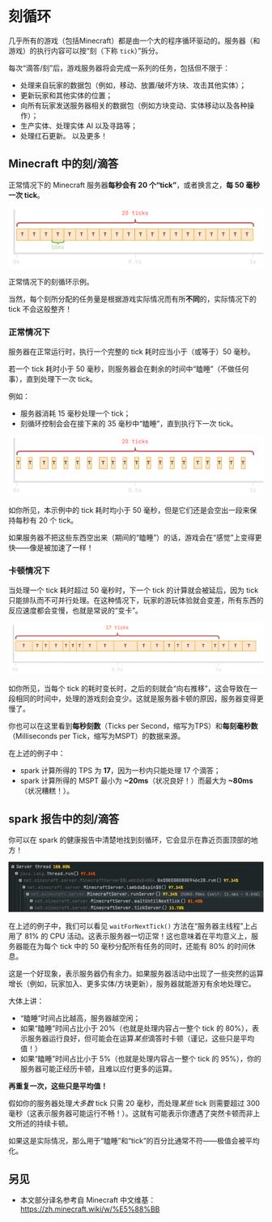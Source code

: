 # 刻循环

几乎所有的游戏（包括Minecraft）都是由一个大的程序循环驱动的。服务器（和游戏）的执行内容可以按“刻（下称 `tick`）”拆分。

每次“滴答/刻”后，游戏服务器将会完成一系列的任务，包括但不限于：


* 处理来自玩家的数据包（例如，移动、放置/破坏方块、攻击其他实体）；
* 更新玩家和其他实体的位置；
* 向所有玩家发送服务器相关的数据包（例如方块变动、实体移动以及各种操作）；
* 生产实体、处理实体 AI 以及寻路等；
* 处理红石更新。
以及更多！

## Minecraft 中的刻/滴答

正常情况下的 Minecraft 服务器**每秒会有 20 个“tick”**，或者换言之，**每 50 毫秒一次 tick**。

![img](images/ticks-linear.png)

正常情况下的刻循环示例。

当然，每个刻所分配的任务量是根据游戏实际情况而有所**不同**的，实际情况下的 tick 不会这般整齐！

### 正常情况下

服务器在正常运行时，执行一个完整的 tick 耗时应当小于（或等于）50 毫秒。

若一个 tick 耗时小于 50 毫秒，则服务器会在剩余的时间中“瞌睡”（不做任何事），直到处理下一次 tick。

例如：


* 服务器消耗 15 毫秒处理一个 tick；
* 刻循环控制会会在接下来的 35 毫秒中“瞌睡”，直到执行下一次 tick。

![img](images/ticks-with-sleeping.png '服务器在空闲时的刻循环示意图。')

如你所见，本示例中的 tick 耗时均小于 50 毫秒，但是它们还是会空出一段来保持每秒有 20 个 tick。

如果服务器不把这些东西空出来（期间的“瞌睡”）的话，游戏会在“感觉”上变得更快——像是被加速了一样！

### 卡顿情况下

当处理一个 tick 耗时超过 50 毫秒时，下一个 tick 的计算就会被延后，因为 tick 只能排队而不可并行处理。在这种情况下，玩家的游玩体验就会变差，所有东西的反应速度都会变慢，也就是常说的“变卡”。

![img](images/ticks-lagging.png '服务器在卡顿时的刻循环示意图。')

如你所见，当每个 tick 的耗时变长时，之后的刻就会“向右推移”，这会导致在一段相同的时间中，处理的游戏刻会变少。这就是服务器卡顿的原因，服务器变得更慢了。

你也可以在这里看到**每秒刻数**（Ticks per Second，缩写为TPS）和**每刻毫秒数**（Milliseconds per Tick，缩写为MSPT）的数据来源。

在上述的例子中：


* spark 计算所得的 TPS 为 **17**，因为一秒内只能处理 17 个滴答；
* spark 计算所得的 MSPT 最小为 **~20ms**（状况良好！）而最大为 **~80ms**（状况糟糕！）。 

## spark 报告中的刻/滴答

你可以在 spark 的健康报告中清楚地找到刻循环，它会显示在靠近页面顶部的地方！

![img](images/ticks-in-profiler.png '一张截图，显示了健康报告中的刻循环方法。')

在上述的例子中，我们可以看见 `waitForNextTick()` 方法在“服务器主线程”上占用了 81% 的 CPU 活动。这表示服务器一切正常！这也意味着在平均意义上，服务器能在为每个 tick 中的 50 毫秒分配所有任务的同时，还能有 80% 的时间休息。

这是一个好现象，表示服务器仍有余力。如果服务器活动中出现了一些突然的运算增长（例如，玩家加入、更多实体/方块更新），服务器就能游刃有余地处理它。

大体上讲：

* “瞌睡”时间占比越高，服务器越空闲；
* 如果“瞌睡”时间占比小于 20%（也就是处理内容占一整个 tick 的 80%），表示服务器运行良好，但可能会在运算*某些*滴答时卡顿（谨记，这些只是平均值！）
* 如果“瞌睡”时间占比小于 5%（也就是处理内容占一整个 tick 的 95%），你的服务器可能正经历卡顿，且难以应付更多的运算。

**再重复一次，这些只是平均值！**

假如你的服务器处理*大多数* tick 只需 20 毫秒，而处理*某些* tick 则需要超过 300 毫秒（这表示服务器可能运行不畅！）。这就有可能表示你遭遇了突然卡顿而非上文所述的持续卡顿。

如果这是实际情况，那么用于“瞌睡”和“tick”的百分比通常不符——极值会被平均化。

## 另见

* 本文部分译名参考自 Minecraft 中文维基：https://zh.minecraft.wiki/w/%E5%88%BB
